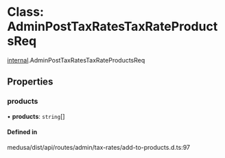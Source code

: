 # Class: AdminPostTaxRatesTaxRateProductsReq

[internal](../modules/internal-30.md).AdminPostTaxRatesTaxRateProductsReq

## Properties

### products

• **products**: `string`[]

#### Defined in

medusa/dist/api/routes/admin/tax-rates/add-to-products.d.ts:97
